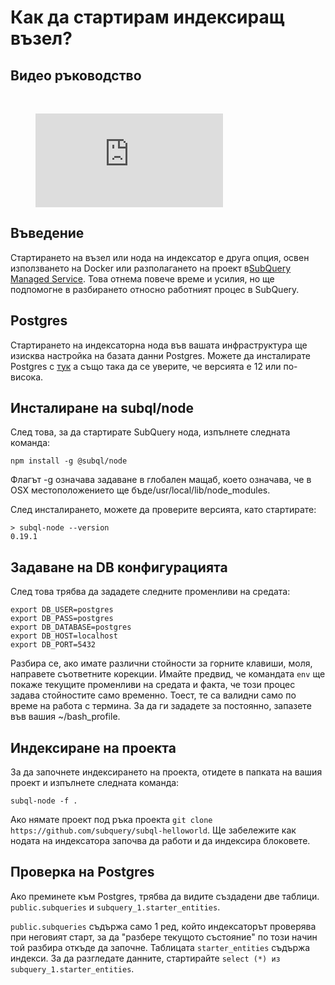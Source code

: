 # Как да стартирам индексиращ възел?

## Видео ръководство

<br/>
<figure class="video_container">
  <iframe src="https://www.youtube.com/embed/QfNsR12ItnA" frameborder="0" allowfullscreen="true"></iframe>
</figure>

## Въведение

Стартирането на възел или нода на индексатор е друга опция, освен използването на Docker или разполагането на проект в[SubQuery Managed Service](https://managedservice.subquery.network/). Това отнема повече време и усилия, но ще подпомогне в разбирането относно работният процес в SubQuery.

## Postgres

Стартирането на индексаторна нода във вашата инфраструктура ще изисква настройка на базата данни Postgres. Можете да инсталирате Postgres с [тук](https://www.postgresql.org/download/) а също така да се уверите, че версията е 12 или по-висока.

## Инсталиране на subql/node

След това, за да стартирате SubQuery нода, изпълнете следната команда:

```shell
npm install -g @subql/node
```

Флагът -g означава задаване в глобален мащаб, което означава, че в OSX местоположението ще бъде/usr/local/lib/node_modules.

След инсталирането, можете да проверите версията, като стартирате:

```shell
> subql-node --version
0.19.1
```

## Задаване на DB конфигурацията

След това трябва да зададете следните променливи на средата:

```shell
export DB_USER=postgres
export DB_PASS=postgres
export DB_DATABASE=postgres
export DB_HOST=localhost
export DB_PORT=5432
```

Разбира се, ако имате различни стойности за горните клавиши, моля, направете съответните корекции. Имайте предвид, че командата `env` ще покаже текущите променливи на средата и факта, че този процес задава стойностите само временно. Тоест, те са валидни само по време на работа с термина. За да ги зададете за постоянно, запазете във вашия ~/bash_profile.

## Индексиране на проекта

За да започнете индексирането на проекта, отидете в папката на вашия проект и изпълнете следната команда:

```shell
subql-node -f .
```

Ако нямате проект под ръка проекта `git clone https://github.com/subquery/subql-helloworld`. Ще забележите как нодата на индексатора започва да работи и да индексира блоковете.

## Проверка на Postgres

Ако преминете към Postgres, трябва да видите създадени две таблици. `public.subqueries` и `subquery_1.starter_entities`.

`public.subqueries` съдържа само 1 ред, който индексаторът проверява при неговият старт, за да "разбере текущото състояние" по този начин той разбира откъде да започне. Таблицата `starter_entities` съдържа индекси. За да разгледате данните, стартирайте `select (*) из subquery_1.starter_entities`.
